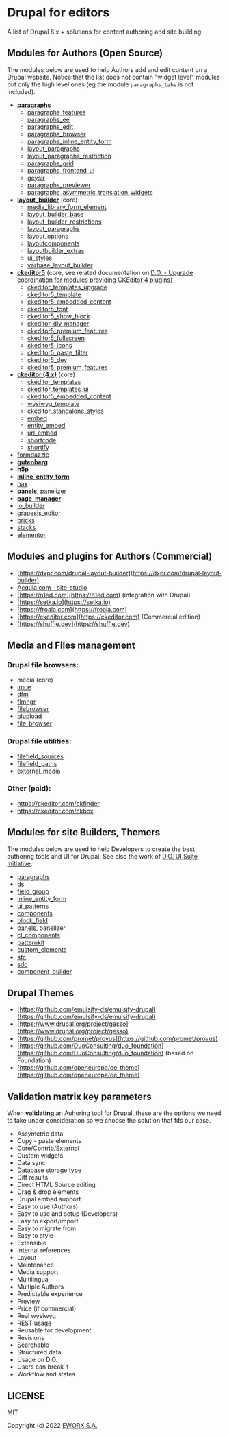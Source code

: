# Drupal for editors

A list of Drupal 8.x + solutions for content authoring and site building.

## Modules for Authors (Open Source)

The modules below are used to help Authors add and edit content on a Drupal website.
Notice that the list does not contain "widget level" modules but only the high level ones (eg the module `paragraphs_tabs` is not included).

- [**paragraphs**](https://www.drupal.org/project/paragraphs)
  - [paragraphs_features](https://www.drupal.org/project/paragraphs_features)
  - [paragraphs_ee](https://www.drupal.org/project/paragraphs_ee)
  - [paragraphs_edit](https://www.drupal.org/project/paragraphs_edit)
  - [paragraphs_browser](https://www.drupal.org/project/paragraphs_browser)
  - [paragraphs_inline_entity_form](https://www.drupal.org/project/paragraphs_inline_entity_form)
  - [layout_paragraphs](https://www.drupal.org/project/layout_paragraphs)
  - [layout_paragraphs_restriction](https://www.drupal.org/project/layout_paragraphs_restriction)
  - [paragraphs_grid](https://www.drupal.org/project/paragraphs_grid)
  - [paragraphs_frontend_ui](https://www.drupal.org/project/paragraphs_frontend_ui)
  - [geysir](https://www.drupal.org/project/geysir)
  - [paragraphs_previewer](https://www.drupal.org/project/paragraphs_previewer)
  - [paragraphs_asymmetric_translation_widgets](https://www.drupal.org/project/paragraphs_asymmetric_translation_widgets)
- [**layout_builder**](https://www.drupal.org/project/layout_builder) (core)
  - [media_library_form_element](https://www.drupal.org/project/media_library_form_element)
  - [layout_builder_base](https://www.drupal.org/project/layout_builder_base)
  - [layout_builder_restrictions](https://www.drupal.org/project/layout_builder_restrictions)
  - [layout_paragraphs](https://www.drupal.org/project/layout_paragraphs)
  - [layout_options](https://www.drupal.org/project/layout_options)
  - [layoutcomponents](https://www.drupal.org/project/layoutcomponents)
  - [layoutbuilder_extras](https://www.drupal.org/project/layoutbuilder_extras)
  - [ui_styles](https://www.drupal.org/project/ui_styles)
  - [varbase_layout_builder](https://www.drupal.org/project/varbase_layout_builder)
- [**ckeditor5**](https://www.drupal.org/project/core) (core, see related documentation on [D.O. - Upgrade coordination for modules providing CKEditor 4 plugins](https://www.drupal.org/node/3273985))
  - [ckeditor_templates_upgrade](https://www.drupal.org/project/ckeditor_templates_upgrade)
  - [ckeditor5_template](https://www.drupal.org/project/ckeditor5_template)
  - [ckeditor5_embedded_content](https://www.drupal.org/project/ckeditor5_embedded_content)
  - [ckeditor5_font](https://www.drupal.org/project/ckeditor5_font)
  - [ckeditor5_show_block](https://www.drupal.org/project/ckeditor5_show_block)
  - [ckeditor_div_manager](https://www.drupal.org/project/ckeditor_div_manager)
  - [ckeditor5_premium_features](https://www.drupal.org/project/ckeditor5_premium_features)
  - [ckeditor5_fullscreen](https://www.drupal.org/project/ckeditor5_fullscreen)
  - [ckeditor5_icons](https://www.drupal.org/project/ckeditor5_icons)
  - [ckeditor5_paste_filter](https://www.drupal.org/project/ckeditor5_paste_filter)
  - [ckeditor5_dev](https://www.drupal.org/project/ckeditor5_dev)
  - [ckeditor5_premium_features](https://www.drupal.org/project/ckeditor5_premium_features)
- [**ckeditor (4.x)**](https://www.drupal.org/project/ckeditor) (core)
  - [ckeditor_templates](https://www.drupal.org/project/ckeditor_templates)
  - [ckeditor_templates_ui](https://www.drupal.org/project/ckeditor_templates_ui)
  - [ckeditor5_embedded_content](https://www.drupal.org/project/ckeditor5_embedded_content)
  - [wysiwyg_template](https://www.drupal.org/project/wysiwyg_template)
  - [ckeditor_standalone_styles](https://www.drupal.org/project/ckeditor_standalone_styles)
  - [embed](https://www.drupal.org/project/embed)
  - [entity_embed](https://www.drupal.org/project/entity_embed)
  - [url_embed](https://www.drupal.org/project/url_embed)
  - [shortcode](https://www.drupal.org/project/shortcode)
  - [shortify](https://www.drupal.org/project/shortify)
- [formdazzle](https://www.drupal.org/project/formdazzle)
- [**gutenberg**](https://www.drupal.org/project/gutenberg)
- [**h5p**](https://www.drupal.org/project/h5p)
- [**inline_entity_form**](https://www.drupal.org/project/inline_entity_form)
- [hax](https://www.drupal.org/project/hax)
- [**panels**](https://www.drupal.org/project/panels), [panelizer](https://www.drupal.org/project/panelizer)
- [**page_manager**](https://www.drupal.org/project/page_manager)
- [io_builder](https://www.drupal.org/project/io_builder)
- [grapesjs_editor](https://www.drupal.org/project/grapesjs_editor)
- [bricks](https://www.drupal.org/project/bricks)
- [stacks](https://www.drupal.org/project/stacks)
- [elementor](https://www.drupal.org/project/elementor)

## Modules and plugins for Authors (Commercial)

- [https://dxpr.com/drupal-layout-builder](https://dxpr.com/drupal-layout-builder)
- [Acquia.com - site-studio](https://www.acquia.com/products/drupal-cloud/site-studio)
- [https://n1ed.com](https://n1ed.com) (integration with Drupal)
- [https://setka.io](https://setka.io)
- [https://froala.com](https://froala.com)
- [https://ckeditor.com](https://ckeditor.com) (Commercial edition)
- [https://shuffle.dev](https://shuffle.dev)

## Media and Files management

### Drupal file browsers:

- media (core)
- [imce](https://www.drupal.org/project/imce)
- [dfm](https://www.drupal.org/project/dfm)
- [flmngr](https://www.drupal.org/project/flmngr)
- [filebrowser](https://www.drupal.org/project/filebrowser)
- [plupload](https://www.drupal.org/project/plupload)
- [file_browser](https://www.drupal.org/project/file_browser)

### Drupal file utilities:

- [filefield_sources](https://www.drupal.org/project/filefield_sources)
- [filefield_paths](https://www.drupal.org/project/filefield_paths)
- [external_media](https://www.drupal.org/project/external_media)

### Other (paid):

- https://ckeditor.com/ckfinder
- https://ckeditor.com/ckbox

## Modules for site Builders, Themers

The modules below are used to help Developers to create the best authoring tools and UI for Drupal.
See also the work of [D.O. UI Suite Initiative](https://www.drupal.org/project/ui_suite).

- [paragraphs](https://www.drupal.org/project/paragraphs)
- [ds](https://www.drupal.org/project/ds)
- [field_group](https://www.drupal.org/project/field_group)
- [inline_entity_form](https://www.drupal.org/project/inline_entity_form)
- [ui_patterns](https://www.drupal.org/project/ui_patterns)
- [components](https://www.drupal.org/project/components)
- [block_field](https://www.drupal.org/project/block_field)
- [panels](https://www.drupal.org/project/panels), panelizer
- [cl_components](https://www.drupal.org/project/cl_components)
- [patternkit](https://www.drupal.org/project/patternkit)
- [custom_elements](https://www.drupal.org/project/custom_elements)
- [sfc](https://www.drupal.org/project/sfc)
- [sdc](https://www.drupal.org/project/sdc)
- [component_builder](https://www.drupal.org/project/component_builder)

## Drupal Themes

- [https://github.com/emulsify-ds/emulsify-drupal](https://github.com/emulsify-ds/emulsify-drupal)
- [https://www.drupal.org/project/gesso](https://www.drupal.org/project/gesso)
- [https://github.com/promet/provus](https://github.com/promet/provus)
- [https://github.com/DuoConsulting/duo_foundation](https://github.com/DuoConsulting/duo_foundation) (based on Foundation)
- [https://github.com/openeuropa/oe_theme](https://github.com/openeuropa/oe_theme)

## Validation matrix key parameters

When **validating** an Auhoring tool for Drupal, these are the options we need to take under consideration so we choose the solution that fits our case.

- Assymetric data
- Copy - paste elements
- Core/Contrib/External
- Custom widgets
- Data sync
- Database storage type
- Diff results
- Direct HTML Source editing
- Drag & drop elements
- Drupal embed support
- Easy to use (Authors)
- Easy to use and setup (Developers)
- Easy to export/import
- Easy to migrate from
- Easy to style
- Extensible
- Internal references
- Layout
- Maintenance
- Media support
- Multilingual
- Multiple Authors
- Predictable experience
- Preview
- Price (if commercial)
- Real wysiwyg
- REST usage
- Reusable for development
- Revisions
- Searchable
- Structured data
- Usage on D.O.
- Users can break it
- Workflow and states

## LICENSE

[MIT](LICENSE)

Copyright (c) 2022 [EWORX S.A.](https://github.com/eworx-org)
